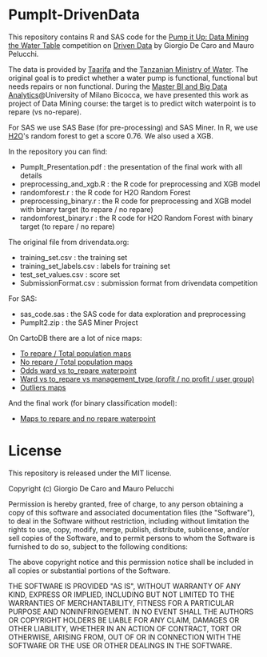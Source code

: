 # PumpIt-DrivenData



This repository contains R and SAS code for the [Pump it Up: Data Mining the Water Table](http://www.drivendata.org/competitions/7/) competition on [Driven Data](http://www.drivendata.org) by Giorgio De Caro and Mauro Pelucchi.

The data is provided by [Taarifa](http://taarifa.org) and the [Tanzanian Ministry of Water](http://maji.go.tz).
The original goal is to predict whether a water pump is functional, functional but needs repairs or non functional.
During the [Master BI and Big Data Analytics](http://www.crisp-org.it/school/masters-courses/business-intelligence/)@University of Milano Bicocca, we have presented this work as project of Data Mining course: the target is to predict witch waterpoint is to repare (vs no-repare). 

For SAS we use SAS Base (for pre-processing) and SAS Miner.
In R, we use [H2O](http://h2o.ai)'s random forest to get a score 0.76. We also used a XGB. 

In the repository you can find:
* PumpIt_Presentation.pdf : the presentation of the final work with all details
* preprocessing_and_xgb.R : the R code for preprocessing and XGB model
* randomforest.r : the R code for H2O Random Forest
* preprocessing_binary.r : the R code for preprocessing and XGB model with binary target (to repare / no repare)
* randomforest_binary.r : the R code for H2O Random Forest with binary target (to repare / no repare)

The original file from drivendata.org:
* training_set.csv : the training set
* training_set_labels.csv : labels for training set
* test_set_values.csv : score set
* SubmissionFormat.csv : submission format from drivendata competition


For SAS:
* sas_code.sas : the SAS code for data exploration and preprocessing
* PumpIt2.zip : the SAS Miner Project

On CartoDB there are a lot of nice maps:
* [To repare / Total population maps](https://mauropelucchi.carto.com/viz/0911b77e-81aa-11e6-b45c-0e3ebc282e83/public_map)
* [No repare / Total population maps](https://mauropelucchi.carto.com/viz/7eb99b28-81a9-11e6-a2ad-0e3ff518bd15/public_map)
* [Odds ward vs to_repare waterpoint](https://mauropelucchi.carto.com/viz/2b6a4802-816b-11e6-ac02-0e3ebc282e83/embed_map)
* [Ward vs to_repare vs management_type (profit / no profit / user group)](https://mauropelucchi.carto.com/viz/10848868-8184-11e6-bc81-0e3ebc282e83/embed_map)
* [Outliers maps](https://mauropelucchi.carto.com/viz/8a53299a-819f-11e6-93aa-0e05a8b3e3d7/public_map)

And the final work (for binary classification model):
* [Maps to repare and no repare waterpoint](https://mauropelucchi.carto.com/viz/fc995c9a-8212-11e6-9e8e-0e3ff518bd15/public_map)

# License

This repository is released under the MIT license.

Copyright (c) Giorgio De Caro and Mauro Pelucchi

Permission is hereby granted, free of charge, to any person obtaining a copy of this software and associated documentation files (the "Software"), to deal in the Software without restriction, including without limitation the rights to use, copy, modify, merge, publish, distribute, sublicense, and/or sell copies of the Software, and to permit persons to whom the Software is furnished to do so, subject to the following conditions:

The above copyright notice and this permission notice shall be included in all copies or substantial portions of the Software.

THE SOFTWARE IS PROVIDED "AS IS", WITHOUT WARRANTY OF ANY KIND, EXPRESS OR IMPLIED, INCLUDING BUT NOT LIMITED TO THE WARRANTIES OF MERCHANTABILITY, FITNESS FOR A PARTICULAR PURPOSE AND NONINFRINGEMENT. IN NO EVENT SHALL THE AUTHORS OR COPYRIGHT HOLDERS BE LIABLE FOR ANY CLAIM, DAMAGES OR OTHER LIABILITY, WHETHER IN AN ACTION OF CONTRACT, TORT OR OTHERWISE, ARISING FROM, OUT OF OR IN CONNECTION WITH THE SOFTWARE OR THE USE OR OTHER DEALINGS IN THE SOFTWARE.
